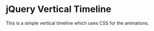 jQuery Vertical Timeline
========================

This is a simple vertical timeline which uses CSS for the animations.
